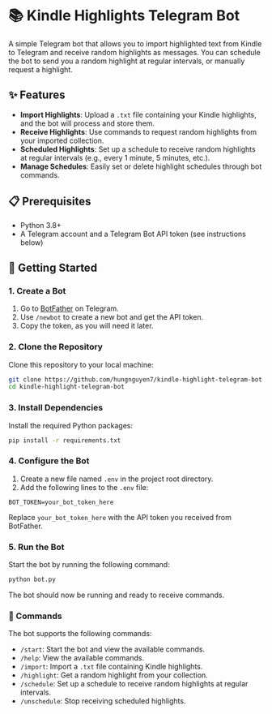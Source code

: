 # 📚 Kindle Highlights Telegram Bot

A simple Telegram bot that allows you to import highlighted text from Kindle to Telegram and receive random highlights as messages. You can schedule the bot to send you a random highlight at regular intervals, or manually request a highlight.

## ✨ Features

- **Import Highlights**: Upload a `.txt` file containing your Kindle highlights, and the bot will process and store them.
- **Receive Highlights**: Use commands to request random highlights from your imported collection.
- **Scheduled Highlights**: Set up a schedule to receive random highlights at regular intervals (e.g., every 1 minute, 5 minutes, etc.).
- **Manage Schedules**: Easily set or delete highlight schedules through bot commands.

## 📋 Prerequisites

- Python 3.8+
- A Telegram account and a Telegram Bot API token (see instructions below)

## 🚀 Getting Started

### 1. Create a Bot

1. Go to [BotFather](https://t.me/BotFather) on Telegram.
2. Use `/newbot` to create a new bot and get the API token.
3. Copy the token, as you will need it later.

### 2. Clone the Repository

Clone this repository to your local machine:

```bash
git clone https://github.com/hungnguyen7/kindle-highlight-telegram-bot.git
cd kindle-highlight-telegram-bot
```

### 3. Install Dependencies

Install the required Python packages:

```bash
pip install -r requirements.txt
```

### 4. Configure the Bot

1. Create a new file named `.env` in the project root directory.
2. Add the following lines to the `.env` file:

```plaintext
BOT_TOKEN=your_bot_token_here
```

Replace `your_bot_token_here` with the API token you received from BotFather.

### 5. Run the Bot

Start the bot by running the following command:

```bash
python bot.py
```

The bot should now be running and ready to receive commands.

### 📜 Commands

The bot supports the following commands:

- `/start`: Start the bot and view the available commands.
- `/help`: View the available commands.
- `/import`: Import a `.txt` file containing Kindle highlights.
- `/highlight`: Get a random highlight from your collection.
- `/schedule`: Set up a schedule to receive random highlights at regular intervals.
- `/unschedule`: Stop receiving scheduled highlights.

